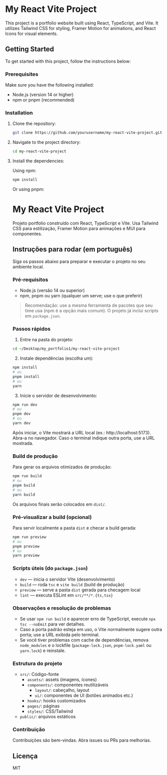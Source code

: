 # My React Vite Project

This project is a portfolio website built using React, TypeScript, and Vite. It utilizes Tailwind CSS for styling, Framer Motion for animations, and React Icons for visual elements.

## Getting Started

To get started with this project, follow the instructions below:

### Prerequisites

Make sure you have the following installed:

- Node.js (version 14 or higher)
- npm or pnpm (recommended)

### Installation

1. Clone the repository:

   ```bash
   git clone https://github.com/yourusername/my-react-vite-project.git
   ```

2. Navigate to the project directory:

   ```bash
   cd my-react-vite-project
   ```

3. Install the dependencies:

   Using npm:

   ```bash
   npm install
   ```

   Or using pnpm:

   # My React Vite Project

   Projeto portfolio construído com React, TypeScript e Vite. Usa Tailwind CSS para estilização, Framer Motion para animações e MUI para componentes.

   ## Instruções para rodar (em português)

   Siga os passos abaixo para preparar e executar o projeto no seu ambiente local.

   ### Pré-requisitos

   - Node.js (versão 14 ou superior)
   - npm, pnpm ou yarn (qualquer um serve; use o que preferir)

   > Recomendação: use a mesma ferramenta de pacotes que seu time usa (npm é a opção mais comum). O projeto já inclui scripts em `package.json`.

   ### Passos rápidos

   1. Entre na pasta do projeto:

   ```bash
   cd ~/Desktop/my_portfolio1/my-react-vite-project
   ```

   2. Instale dependências (escolha um):

   ```bash
   npm install
   # ou
   pnpm install
   # ou
   yarn
   ```

   3. Inicie o servidor de desenvolvimento:

   ```bash
   npm run dev
   # ou
   pnpm dev
   # ou
   yarn dev
   ```

   Após iniciar, o Vite mostrará a URL local (ex.: http://localhost:5173). Abra-a no navegador. Caso o terminal indique outra porta, use a URL mostrada.

   ### Build de produção

   Para gerar os arquivos otimizados de produção:

   ```bash
   npm run build
   # ou
   pnpm build
   # ou
   yarn build
   ```

   Os arquivos finais serão colocados em `dist/`.

   ### Pré-visualizar a build (opcional)

   Para servir localmente a pasta `dist` e checar a build gerada:

   ```bash
   npm run preview
   # ou
   pnpm preview
   # ou
   yarn preview
   ```

   ### Scripts úteis (do `package.json`)

   - `dev` — inicia o servidor Vite (desenvolvimento)
   - `build` — roda `tsc` e `vite build` (build de produção)
   - `preview` — serve a pasta `dist` gerada para checagem local
   - `lint` — executa ESLint em `src/**/*.{ts,tsx}`

   ### Observações e resolução de problemas

   - Se usar `npm run build` e aparecer erro de TypeScript, execute `npx tsc --noEmit` para ver detalhes.
   - Caso a porta padrão esteja em uso, o Vite normalmente sugere outra porta; use a URL exibida pelo terminal.
   - Se você tiver problemas com cache de dependências, remova `node_modules` e o lockfile (`package-lock.json`, `pnpm-lock.yaml` ou `yarn.lock`) e reinstale.

   ### Estrutura do projeto

   - `src/`: Código-fonte
     - `assets/`: assets (imagens, ícones)
     - `components/`: componentes reutilizáveis
       - `layout/`: cabeçalho, layout
       - `ui/`: componentes de UI (botões animados etc.)
     - `hooks/`: hooks customizados
     - `pages/`: páginas
     - `styles/`: CSS/Tailwind
   - `public/`: arquivos estáticos

   ### Contribuição

   Contribuições são bem-vindas. Abra issues ou PRs para melhorias.

   ## Licença

   MIT
